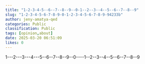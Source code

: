```yaml
---
title: "1-2-3-4-5--6--7--8--9--0-1--2--3--4--5--6--7--8--9"
slug: "1-2-3-4-5-6-7-8-9-0-1-2-3-4-5-6-7-8-9-94233b"
author: jeny-amatya-qed
categories: Public
classification: Public
tags: [opinion,about]
date: 2025-03-20 06:51:09 
likes: 0
---
```


1---2---3---4---5--6--7--8--9--0----1--2--3--4--5--6--7--8--9